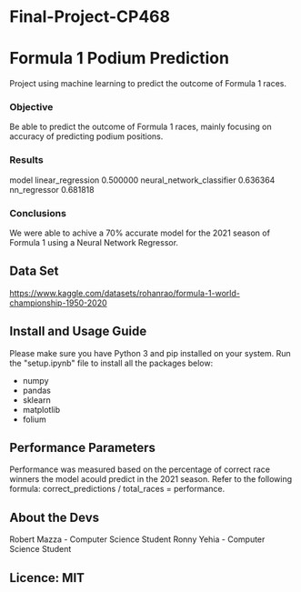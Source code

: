 # Final-Project-CP468
# Formula 1 Podium Prediction
Project using machine learning to predict the outcome of Formula 1 races.
### Objective
Be able to predict the outcome of Formula 1 races, mainly focusing on accuracy of predicting podium positions.
### Results
model
linear_regression            0.500000
neural_network_classifier    0.636364
nn_regressor                 0.681818

### Conclusions
We were able to achive a 70% accurate model for the 2021 season of Formula 1 using a Neural Network Regressor.

## Data Set
https://www.kaggle.com/datasets/rohanrao/formula-1-world-championship-1950-2020

## Install and Usage Guide
Please make sure you have Python 3 and pip installed on your system.
Run the "setup.ipynb" file to install all the packages below:
- numpy
- pandas
- sklearn
- matplotlib
- folium

## Performance Parameters
Performance was measured based on the percentage of correct race winners the model acould predict in the 2021 season. Refer to the following formula: correct_predictions / total_races = performance.


## About the Devs
Robert Mazza - Computer Science Student
Ronny Yehia - Computer Science Student

## Licence: MIT

